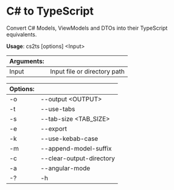 # C# to TypeScript

Convert C# Models, ViewModels and DTOs into their TypeScript equivalents.

**Usage**: cs2ts \[options\] \<Input\>

| Arguments:                   |                                                |
|------------------------------|------------------------------------------------|
| Input                        | Input file or directory path                   |

| Options:                     |                                                |
|------------------------------|----------------------------------------------- |
| -o|--output \<OUTPUT\>       | Output file or directory path                  |
| -t|--use-tabs                | Use tabs for indentation                       |
| -s|--tab-size \<TAB_SIZE\>   | Number of spaces per tab                       |
| -e|--export                  | Emit "export" keyword                          |
| -k|--use-kebab-case          | Use kebab case for output file names           |
| -m|--append-model-suffix     | Append ".model" suffix to output file names    |
| -c|--clear-output-directory  | Clear output directory                         |
| -a|--angular-mode            | Use Angular style conventions                  |
| -?|-h|--help                 | Show help information                          |